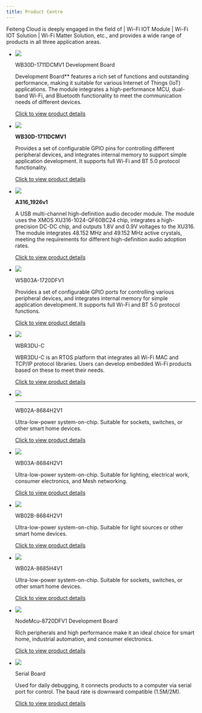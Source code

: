 ```yaml
---
title: Product Centre
---
```





Feiteng Cloud is deeply engaged in the field of | Wi-Fi IOT Module | Wi-Fi IOT Solution | Wi-Fi Matter Solution, etc., and provides a wide range of products in all three application areas.

<div class="grid cards" markdown>

-   ![](/assets/images/speaker/11-08/dome/8711开发板.jpg)

    WB30D-1711DCMV1 Development Board

    Development Board** features a rich set of functions and outstanding performance, making it suitable for various Internet of Things (IoT) applications. The module integrates a high-performance MCU, dual-band Wi-Fi, and Bluetooth functionality to meet the communication needs of different devices.

    [Click to view product details](../products/dev_board/RTL8711.md)

-  ![](/assets/images/speaker/11-08/model/8711model.png)

    **WB30D-1711DCMV1**

    Provides a set of configurable GPIO pins for controlling different peripheral devices, and integrates internal memory to support simple application development. It supports full Wi-Fi and BT 5.0 protocol functionality.

    [Click to view product details](../products/model/RTL8711.md)

-  ![](/assets/images/speaker/11-08/model/A316-product.png)

    **A316_1926v1**

    A USB multi-channel high-definition audio decoder module. The module uses the XMOS XU316-1024-QF60BC24 chip, integrates a high-precision DC-DC chip, and outputs 1.8V and 0.9V voltages to the XU316. The module integrates 48.152 MHz and 49.152 MHz active crystals, meeting the requirements for different high-definition audio adoption rates.

    [Click to view product details](https://phaten-audio.com/zh/products/hifi_audio/a316_1926v1/)

-   ![](/assets/images/chanpin-tu/socket1.jpg)

    W5B03A-1720DFV1

    Provides a set of configurable GPIO ports for controlling various peripheral devices, and integrates internal memory for simple application development. It supports full Wi-Fi and BT 5.0 protocol functions.

    [Click to view product details](../products/8720df/W5B03A-1720DFV1.md)

-   ![](/assets/images/chanpin-tu/8720cf.jpg)

    WBR3DU-C

    WBR3DU-C is an RTOS platform that integrates all Wi-Fi MAC and TCP/IP protocol libraries. Users can develop embedded Wi-Fi products based on these to meet their needs.

    [Click to view product details](../products/8720cf/WBR3DU-C.md)

-   ![](/assets/images/chanpin-tu/wb02a.jpg)

    ---
    WB02A-8684H2V1

    Ultra-low-power system-on-chip. Suitable for sockets, switches, or other smart home devices.

    [Click to view product details](../products/matter/socket1_5.md)

-   ![](/assets/images/chanpin-tu/wb03a.jpg)

    WB03A-8684H2V1
    
    Ultra-low-power system-on-chip. Suitable for lighting, electrical work, consumer electronics, and Mesh networking.

    [Click to view product details](../products/matter/WB03A-8684H2V1.md)
    
-   ![](/assets/images/chanpin-tu/wb02b.jpg)

    WB02B-8684H2V1

    Ultra-low-power system-on-chip. Suitable for light sources or other smart home devices.

    [Click to view product details](../products/matter/WB02B-8684H2V1.md)
   
-   ![](/assets/images/chanpin-tu/wb02a-h4.jpg)

    WB02A-8685H4V1

    Ultra-low-power system-on-chip. Suitable for sockets, switches, or other smart home devices.

    [Click to view product details](../products/tasmota/tasmota-matter.md)
   
-   ![](/assets/images/8720DF/NodeMcu-8720DFV1_development_board(1).png)

    NodeMcu-8720DFV1 Development Board

    Rich peripherals and high performance make it an ideal choice for smart home, industrial automation, and consumer electronics.

    [Click to view product details](../products/8720df/dev_board.md)
   
-   ![](/assets/images/chanpin-tu/17.jpg)

    Serial Board

    Used for daily debugging, it connects products to a computer via serial port for control. The baud rate is downward compatible (1.5M/2M).

    [Click to view product details](../products/serial_board.md)
   

</div>
